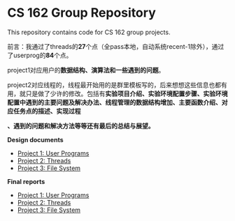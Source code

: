 CS 162 Group Repository
=======================

This repository contains code for CS 162 group projects.

前言：我通过了threads的**27**个点（全pass本地，自动系统recent-1除外），通过了userprog的**84**个点。

project1对应用户的**数据结构、演算法和一些遇到的问题**。

project2对应线程的，线程最开始用的是群里模板写的，后来想想这些信息也都有用，就只是做了少许的修改。包括有**实验项目介绍、实验环境配置步骤、实验环境配置中遇到的主要问题及解决办法、线程管理的数据结构增加、主要函数介绍、对应任务点的描述、实现过程**

**、遇到的问题和解决方法等等还有最后的总结与展望。**

**Design documents**

* [Project 1: User Programs](doc/project1.md)
* [Project 2: Threads](doc/project2.md)
* [Project 3: File System](doc/project3.md)

**Final reports**

* [Project 1: User Programs](report/project1.md)
* [Project 2: Threads](report/project2.md)
* [Project 3: File System](report/project3.md)
